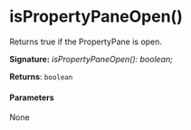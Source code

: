 # isPropertyPaneOpen()



Returns true if the PropertyPane is open.

**Signature:** _isPropertyPaneOpen(): boolean;_

**Returns**: `boolean`





#### Parameters
None


